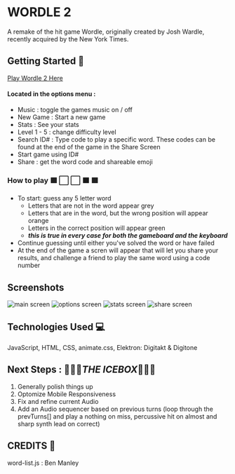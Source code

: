 # WORDLE 2

A remake of the hit game Wordle, originally created by Josh Wardle, recently acquired by the New York Times.

## Getting Started 🏁

[Play Wordle 2 Here](https://maxmay94.github.io/wordle2/)

#### Located in the options menu :

*  Music : toggle the games music on / off
*  New Game : Start a new game
*  Stats : See your stats
*  Level 1 - 5 : change difficulty level
*  Search ID# : Type code to play a specific word. These codes can be found at the end of the game in the Share Screen
*  Start game using ID# 
*  Share : get the word code and shareable emoji

### How to play 🟩 ⬜️ ⬜️ 🟧 🟩

- To start: guess any 5 letter word
  - Letters that are not in the word appear grey
  - Letters that are in the word, but the wrong position will appear orange
  - Letters in the correct position will appear green
  - <em>**this is true in every case for both the gameboard and the keyboard**</em>
- Continue guessing until either you've solved the word or have failed
- At the end of the game a scren will appear that will let you share your results, and challenge a friend to play the same word using a code number

## Screenshots 

<!-- ![main-screen](https://imgur.com/w9H2DaA)
![options-screen](https://imgur.com/JnyEAFZ)
![stats-screen](https://imgur.com/ydsAniB)
![share-screen](https://imgur.com/WNcXcgV) -->

<img src="https://imgur.com/w9H2DaA" alt="main screen">
<img src="https://imgur.com/JnyEAFZ" alt="options screen">
<img src="https://imgur.com/ydsAniB" alt="stats screen">
<img src="https://imgur.com/WNcXcgV" alt="share screen">

## Technologies Used  💻

JavaScript, HTML, CSS, animate.css, Elektron: Digitakt & Digitone

## Next Steps : 🧊🧊🧊<em>**THE ICEBOX**</em>🧊🧊🧊

1. Generally polish things up
2. Optomize Mobile Responsiveness
3. Fix and refine current Audio
4. Add an Audio sequencer based on previous turns (loop through the prevTurns[] and play a nothing on miss, percussive hit on almost and sharp synth lead on correct)

## CREDITS 🙏

  word-list.js : Ben Manley
